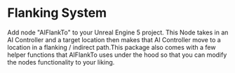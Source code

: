# Flanking System

Add node "AIFlankTo" to your Unreal Engine 5 project. This Node takes in an AI Controller and a target location then makes that AI Controller move to a location in a flanking / indirect path.This package also comes with a few helper functions that AIFlankTo uses under the hood so that you can modify the nodes functionality to your liking.
